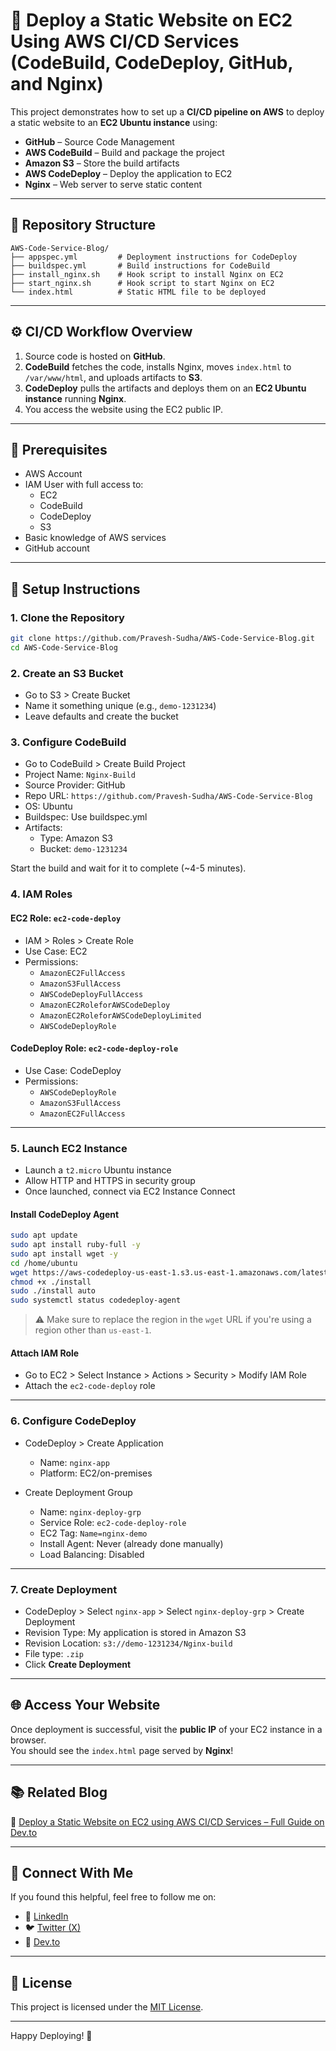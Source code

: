 # 🚀 Deploy a Static Website on EC2 Using AWS CI/CD Services (CodeBuild, CodeDeploy, GitHub, and Nginx)

This project demonstrates how to set up a **CI/CD pipeline on AWS** to deploy a static website to an **EC2 Ubuntu instance** using:

- **GitHub** – Source Code Management
- **AWS CodeBuild** – Build and package the project
- **Amazon S3** – Store the build artifacts
- **AWS CodeDeploy** – Deploy the application to EC2
- **Nginx** – Web server to serve static content

---

## 📁 Repository Structure

```
AWS-Code-Service-Blog/
├── appspec.yml         # Deployment instructions for CodeDeploy
├── buildspec.yml       # Build instructions for CodeBuild
├── install_nginx.sh    # Hook script to install Nginx on EC2
├── start_nginx.sh      # Hook script to start Nginx on EC2
└── index.html          # Static HTML file to be deployed
```

---

## ⚙️ CI/CD Workflow Overview

1. Source code is hosted on **GitHub**.
2. **CodeBuild** fetches the code, installs Nginx, moves `index.html` to `/var/www/html`, and uploads artifacts to **S3**.
3. **CodeDeploy** pulls the artifacts and deploys them on an **EC2 Ubuntu instance** running **Nginx**.
4. You access the website using the EC2 public IP.

---

## 📝 Prerequisites

- AWS Account
- IAM User with full access to:
  - EC2
  - CodeBuild
  - CodeDeploy
  - S3
- Basic knowledge of AWS services
- GitHub account

---

## 🔧 Setup Instructions

### 1. Clone the Repository

```bash
git clone https://github.com/Pravesh-Sudha/AWS-Code-Service-Blog.git
cd AWS-Code-Service-Blog
```

### 2. Create an S3 Bucket

- Go to S3 > Create Bucket
- Name it something unique (e.g., `demo-1231234`)
- Leave defaults and create the bucket

### 3. Configure CodeBuild

- Go to CodeBuild > Create Build Project
- Project Name: `Nginx-Build`
- Source Provider: GitHub
- Repo URL: `https://github.com/Pravesh-Sudha/AWS-Code-Service-Blog`
- OS: Ubuntu
- Buildspec: Use buildspec.yml
- Artifacts:
  - Type: Amazon S3
  - Bucket: `demo-1231234`

Start the build and wait for it to complete (~4-5 minutes).

### 4. IAM Roles

#### EC2 Role: `ec2-code-deploy`

- IAM > Roles > Create Role
- Use Case: EC2
- Permissions:
  - `AmazonEC2FullAccess`
  - `AmazonS3FullAccess`
  - `AWSCodeDeployFullAccess`
  - `AmazonEC2RoleforAWSCodeDeploy`
  - `AmazonEC2RoleforAWSCodeDeployLimited`
  - `AWSCodeDeployRole`

#### CodeDeploy Role: `ec2-code-deploy-role`

- Use Case: CodeDeploy
- Permissions:
  - `AWSCodeDeployRole`
  - `AmazonS3FullAccess`
  - `AmazonEC2FullAccess`

---

### 5. Launch EC2 Instance

- Launch a `t2.micro` Ubuntu instance
- Allow HTTP and HTTPS in security group
- Once launched, connect via EC2 Instance Connect

#### Install CodeDeploy Agent

```bash
sudo apt update
sudo apt install ruby-full -y
sudo apt install wget -y
cd /home/ubuntu
wget https://aws-codedeploy-us-east-1.s3.us-east-1.amazonaws.com/latest/install
chmod +x ./install
sudo ./install auto
sudo systemctl status codedeploy-agent
```

> ⚠️ Make sure to replace the region in the `wget` URL if you're using a region other than `us-east-1`.

#### Attach IAM Role

- Go to EC2 > Select Instance > Actions > Security > Modify IAM Role
- Attach the `ec2-code-deploy` role

---

### 6. Configure CodeDeploy

- CodeDeploy > Create Application
  - Name: `nginx-app`
  - Platform: EC2/on-premises

- Create Deployment Group
  - Name: `nginx-deploy-grp`
  - Service Role: `ec2-code-deploy-role`
  - EC2 Tag: `Name=nginx-demo`
  - Install Agent: Never (already done manually)
  - Load Balancing: Disabled

---

### 7. Create Deployment

- CodeDeploy > Select `nginx-app` > Select `nginx-deploy-grp` > Create Deployment
- Revision Type: My application is stored in Amazon S3
- Revision Location: `s3://demo-1231234/Nginx-build`
- File type: `.zip`
- Click **Create Deployment**

---

## 🌐 Access Your Website

Once deployment is successful, visit the **public IP** of your EC2 instance in a browser.  
You should see the `index.html` page served by **Nginx**!

---

## 📚 Related Blog

🔗 [Deploy a Static Website on EC2 using AWS CI/CD Services – Full Guide on Dev.to](https://dev.to/aws-builders/deploy-a-static-website-on-ec2-using-aws-cicd-services-codebuild-codedeploy-github-and-nginx-5bkl)

---

## 🙌 Connect With Me

If you found this helpful, feel free to follow me on:

- 💼 [LinkedIn](https://www.linkedin.com/in/pravesh-sudha)
- 🐦 [Twitter (X)](https://twitter.com/PraveshSudha)
- 📝 [Dev.to](https://dev.to/praveshsudha)

---

## 📄 License

This project is licensed under the [MIT License](LICENSE).

---

Happy Deploying! 🚀
```

